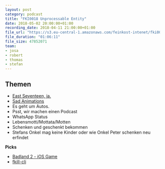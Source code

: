 ```yaml
---
layout: post
category: podcast
title: "FKI0018 Unprocessable Entity"
date: 2018-05-02 20:00:00+01:00
recording_date: 2018-04-11 21:00:00+01:00
file_url: "https://s3.eu-central-1.amazonaws.com/feinkost-intenet/fki0018.mp3"
file_duration: "01:06:11"
file_size: 47852071
team:
- josa
- robert
- thomas
- stefan
---
```


## Themen

- [East Seventeen, ja.](https://open.spotify.com/artist/6lOC7lwSO1ql4Gc2Y3QObY?si=qNzWVZeVSxyh-10qnX6v_g)
- [Sad Animations](https://itunes.apple.com/us/app/sad-animations/id1286466340?mt=8)
- Es geht um Autos.
- Psst, wir machen einen Podcast
- WhatsApp Status
- Lebensmotti/Mottata/Motten
- Schenken und geschenkt bekommen
- Stefans Onkel mag keine Kinder oder wie Onkel Peter schenken neu erfindet

__Picks__
- [Badland 2 - iOS Game](https://itunes.apple.com/de/app/badland-2/id1007120869?mt=8)
- [fkill-cli](https://github.com/sindresorhus/fkill-cli)
